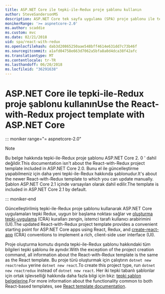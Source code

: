 ```yaml
---
title: ASP.NET Core ile tepki-ile-Redux proje şablonu kullanın
author: SteveSandersonMS
description: ASP.NET Core tek sayfa uygulama (SPA) proje şablonu ile tepki Redux ve oluşturma tepki-uygulama için başlama öğrenin.
monikerRange: '>= aspnetcore-2.0'
ms.author: scaddie
ms.custom: mvc
ms.date: 02/21/2018
uid: spa/react-with-redux
ms.openlocfilehash: dab3d20865250aae548bff4614e631dd7c73b46f
ms.sourcegitcommit: a1afd04758e663d7062a5bfa8a0d4dca38f42afc
ms.translationtype: MT
ms.contentlocale: tr-TR
ms.lasthandoff: 06/20/2018
ms.locfileid: "36291638"
---
```

# <a name="use-the-react-with-redux-project-template-with-aspnet-core"></a><span data-ttu-id="888c9-103">ASP.NET Core ile tepki-ile-Redux proje şablonu kullanın</span><span class="sxs-lookup"><span data-stu-id="888c9-103">Use the React-with-Redux project template with ASP.NET Core</span></span>

::: moniker range="= aspnetcore-2.0"

> [!NOTE]
> <span data-ttu-id="888c9-104">Bu belge hakkında tepki-ile-Redux proje şablonu ASP.NET Core 2. 0 ' dahil değildir.</span><span class="sxs-lookup"><span data-stu-id="888c9-104">This documentation isn't about the React-with-Redux project template included in ASP.NET Core 2.0.</span></span> <span data-ttu-id="888c9-105">Bunu el ile güncelleştirme yapabilmeniz için daha yeni tepki-ile-Redux hakkında şablonudur.</span><span class="sxs-lookup"><span data-stu-id="888c9-105">It's about the newer React-with-Redux template to which you can update manually.</span></span> <span data-ttu-id="888c9-106">Şablon ASP.NET Core 2.1 içinde varsayılan olarak dahil edilir.</span><span class="sxs-lookup"><span data-stu-id="888c9-106">The template is included in ASP.NET Core 2.1 by default.</span></span>

::: moniker-end

<span data-ttu-id="888c9-107">Güncelleştirilmiş tepki-ile-Redux proje şablonu kullanarak ASP.NET Core uygulamaları tepki Redux, uygun bir başlama noktası sağlar ve [oluşturma tepki-uygulama](https://github.com/facebookincubator/create-react-app) (CRA) kuralları zengin, istemci tarafı kullanıcı arabirimini (UI).</span><span class="sxs-lookup"><span data-stu-id="888c9-107">The updated React-with-Redux project template provides a convenient starting point for ASP.NET Core apps using React, Redux, and [create-react-app](https://github.com/facebookincubator/create-react-app) (CRA) conventions to implement a rich, client-side user interface (UI).</span></span>

<span data-ttu-id="888c9-108">Proje oluşturma komutu dışında tepki-ile-Redux şablonu hakkındaki tüm bilgileri tepki şablonu ile aynıdır.</span><span class="sxs-lookup"><span data-stu-id="888c9-108">With the exception of the project creation command, all information about the React-with-Redux template is the same as the React template.</span></span> <span data-ttu-id="888c9-109">Bu proje türü oluşturmak için çalıştırın `dotnet new reactredux` yerine `dotnet new react`.</span><span class="sxs-lookup"><span data-stu-id="888c9-109">To create this project type, run `dotnet new reactredux` instead of `dotnet new react`.</span></span> <span data-ttu-id="888c9-110">Her iki tepki tabanlı şablonlar için ortak işlevselliği hakkında daha fazla bilgi için bkz: [tepki şablon belgelerine](xref:spa/react).</span><span class="sxs-lookup"><span data-stu-id="888c9-110">For more information about the functionality common to both React-based templates, see [React template documentation](xref:spa/react).</span></span>
